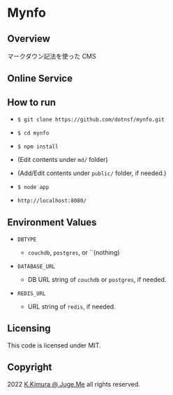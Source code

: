 # Mynfo


## Overview

マークダウン記法を使った CMS


## Online Service



## How to run

- `$ git clone https://github.com/dotnsf/mynfo.git`

- `$ cd mynfo`

- `$ npm install`

- (Edit contents under `md/` folder)

- (Add/Edit contents under `public/` folder, if needed.)

- `$ node app`

- `http://localhost:8080/`


## Environment Values

- `DBTYPE`

  - `couchdb`, `postgres`, or ``(nothing)

- `DATABASE_URL`

  - DB URL string of `couchdb` or `postgres`, if needed.

- `REDIS_URL`

  - URL string of `redis`, if needed.


## Licensing

This code is licensed under MIT.


## Copyright

2022  [K.Kimura @ Juge.Me](https://github.com/dotnsf) all rights reserved.
